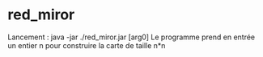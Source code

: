 # red_miror
Lancement : java -jar ./red_miror.jar [arg0]
Le programme prend en entrée un entier n pour construire la carte de taille n*n
